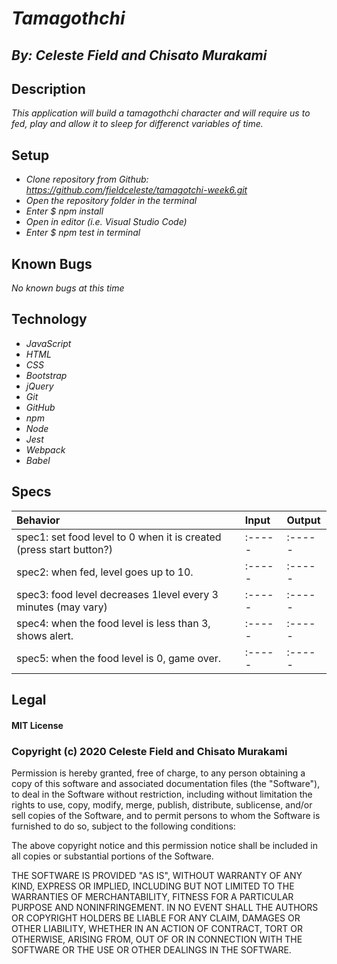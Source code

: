 # _Tamagothchi_
## _By: Celeste Field and Chisato Murakami_
## Description

_This application will build a tamagothchi character and will require us to fed, play and allow it to sleep for differenct variables of time._

## Setup


* _Clone repository from Github: https://github.com/fieldceleste/tamagotchi-week6.git_
* _Open the repository folder in the terminal_
* _Enter $ npm install_
* _Open in editor (i.e. Visual Studio Code)_
* _Enter $ npm test in terminal_

## Known Bugs
_No known bugs at this time_ 


## Technology

* _JavaScript_
* _HTML_
* _CSS_
* _Bootstrap_
* _jQuery_
* _Git_
* _GitHub_
* _npm_
* _Node_
* _Jest_
* _Webpack_
* _Babel_


## Specs

|Behavior|Input|Output|
| :-----|:-----|:-----|
| spec1: set food level to 0 when it is created (press start button?) |:-----|:-----|
| spec2: when fed, level goes up to 10.|:-----|:-----|
| spec3: food level decreases 1level every 3 minutes (may vary) |:-----|:-----|
| spec4: when the food level is less than 3, shows alert. |:-----|:-----|
| spec5: when the food level is 0, game over. |:-----|:-----|


## Legal

#### MIT License

### Copyright (c) 2020 Celeste Field and Chisato Murakami

Permission is hereby granted, free of charge, to any person obtaining a copy
of this software and associated documentation files (the "Software"), to deal
in the Software without restriction, including without limitation the rights
to use, copy, modify, merge, publish, distribute, sublicense, and/or sell
copies of the Software, and to permit persons to whom the Software is
furnished to do so, subject to the following conditions:

The above copyright notice and this permission notice shall be included in all
copies or substantial portions of the Software.

THE SOFTWARE IS PROVIDED "AS IS", WITHOUT WARRANTY OF ANY KIND, EXPRESS OR
IMPLIED, INCLUDING BUT NOT LIMITED TO THE WARRANTIES OF MERCHANTABILITY,
FITNESS FOR A PARTICULAR PURPOSE AND NONINFRINGEMENT. IN NO EVENT SHALL THE
AUTHORS OR COPYRIGHT HOLDERS BE LIABLE FOR ANY CLAIM, DAMAGES OR OTHER
LIABILITY, WHETHER IN AN ACTION OF CONTRACT, TORT OR OTHERWISE, ARISING FROM,
OUT OF OR IN CONNECTION WITH THE SOFTWARE OR THE USE OR OTHER DEALINGS IN THE
SOFTWARE.
